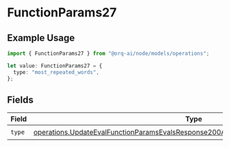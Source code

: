 # FunctionParams27

## Example Usage

```typescript
import { FunctionParams27 } from "@orq-ai/node/models/operations";

let value: FunctionParams27 = {
  type: "most_repeated_words",
};
```

## Fields

| Field                                                                                                                                                                                          | Type                                                                                                                                                                                           | Required                                                                                                                                                                                       | Description                                                                                                                                                                                    |
| ---------------------------------------------------------------------------------------------------------------------------------------------------------------------------------------------- | ---------------------------------------------------------------------------------------------------------------------------------------------------------------------------------------------- | ---------------------------------------------------------------------------------------------------------------------------------------------------------------------------------------------- | ---------------------------------------------------------------------------------------------------------------------------------------------------------------------------------------------- |
| `type`                                                                                                                                                                                         | [operations.UpdateEvalFunctionParamsEvalsResponse200ApplicationJSONResponseBody527Type](../../models/operations/updateevalfunctionparamsevalsresponse200applicationjsonresponsebody527type.md) | :heavy_check_mark:                                                                                                                                                                             | N/A                                                                                                                                                                                            |